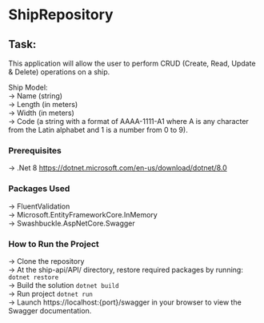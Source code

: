 # ShipRepository

## Task:

This application will allow the user to perform CRUD (Create, Read, Update & Delete) operations on a ship.<br />

Ship Model:<br />
-> Name (string)<br />
-> Length (in meters)<br />
-> Width (in meters)<br />
-> Code (a string with a format of AAAA-1111-A1 where A is any character from the Latin alphabet and 1 is a number from 0 to 9).<br />

### Prerequisites
-> .Net 8 https://dotnet.microsoft.com/en-us/download/dotnet/8.0 <br />

### Packages Used
-> FluentValidation<br />
-> Microsoft.EntityFrameworkCore.InMemory<br />
-> Swashbuckle.AspNetCore.Swagger<br />

### How to Run the Project
-> Clone the repository <br />
-> At the ship-api/API/ directory, restore required packages by running: `dotnet restore` <br />
-> Build the solution `dotnet build` <br />
-> Run project `dotnet run` <br />
-> Launch https://localhost:{port}/swagger in your browser to view the Swagger documentation. <br />



